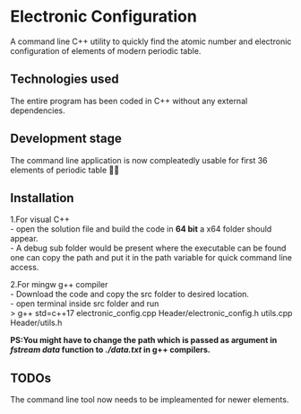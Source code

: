 ﻿# Electronic Configuration

A command line C++ utility to quickly find the atomic number and electronic configuration of elements of modern periodic table.

## Technologies used

The entire program has been coded in C++ without any external dependencies.

## Development stage

The command line application is now compleatedly usable for first 36 elements of periodic table 🎉✨

## Installation 

1.For visual C++  
	- open the solution file and build the code in **64 bit** a x64 folder should appear.  
	- A debug sub folder would be present where the executable can be found one can copy the path and put it in the path variable for quick command line access.  

2.For mingw g++ compiler  
	- Download the code and copy the src folder to desired location.  
	- open terminal inside src folder and run    
		> g++ std=c++17 electronic_config.cpp Header/electronic_config.h utils.cpp Header/utils.h  


**PS:You might have to change the path which is passed as argument in *fstream data* function to *./data.txt* in g++ compilers.**  

## TODOs

The command line tool now needs to be impleamented for newer elements.
